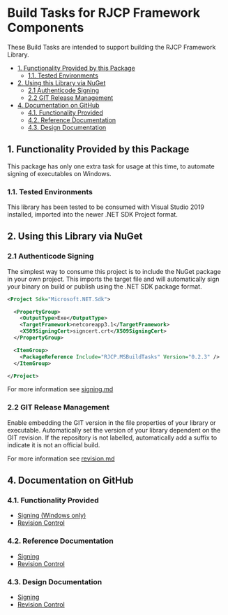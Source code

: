 # Build Tasks for RJCP Framework Components <!-- omit in toc -->

These Build Tasks are intended to support building the RJCP Framework Library.

- [1. Functionality Provided by this Package](#1-functionality-provided-by-this-package)
  - [1.1. Tested Environments](#11-tested-environments)
- [2. Using this Library via NuGet](#2-using-this-library-via-nuget)
  - [2.1 Authenticode Signing](#21-authenticode-signing)
  - [2.2 GIT Release Management](#22-git-release-management)
- [4. Documentation on GitHub](#4-documentation-on-github)
  - [4.1. Functionality Provided](#41-functionality-provided)
  - [4.2. Reference Documentation](#42-reference-documentation)
  - [4.3. Design Documentation](#43-design-documentation)

## 1. Functionality Provided by this Package

This package has only one extra task for usage at this time, to automate signing
of executables on Windows.

### 1.1. Tested Environments

This library has been tested to be consumed with Visual Studio 2019 installed,
imported into the newer .NET SDK Project format.

## 2. Using this Library via NuGet

### 2.1 Authenticode Signing

The simplest way to consume this project is to include the NuGet package in your
own project. This imports the target file and will automatically sign your
binary on build or publish using the .NET SDK package format.

```xml
<Project Sdk="Microsoft.NET.Sdk">

  <PropertyGroup>
    <OutputType>Exe</OutputType>
    <TargetFramework>netcoreapp3.1</TargetFramework>
    <X509SigningCert>signcert.crt</X509SigningCert>
  </PropertyGroup>

  <ItemGroup>
    <PackageReference Include="RJCP.MSBuildTasks" Version="0.2.3" />
  </ItemGroup>

</Project>
```

For more information see [signing.md](https://github.com/jcurl/RJCP.base/blob/release/buildtasks/v0.2.3/msbuild/buildtasks/docs/signing.md)

### 2.2 GIT Release Management

Enable embedding the GIT version in the file properties of your library or
executable. Automatically set the version of your library dependent on the GIT
revision. If the repository is not labelled, automatically add a suffix to
indicate it is not an official build.

For more information see [revision.md](https://github.com/jcurl/RJCP.base/blob/release/buildtasks/v0.2.4/msbuild/buildtasks/docs/revision.md)

## 4. Documentation on GitHub

### 4.1. Functionality Provided

- [Signing (Windows only)](docs/signing.md)
- [Revision Control](docs/revision.md)

### 4.2. Reference Documentation

- [Signing](docs/reference/signing.md)
- [Revision Control](docs/revision.md)

### 4.3. Design Documentation

- [Signing](docs/design/signing.md)
- [Revision Control](docs/design/revision.md)
